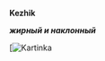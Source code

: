 __Kezhik__


***жирный и наклонный***

[![Kartinka](https://www.pinterest.ru/pin/841469511601378446/)
